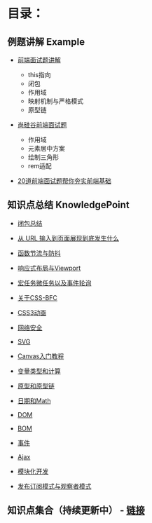 # 目录：

## 例题讲解 Example

- [前端面试题讲解](./Note/example/前端面试题讲解.md)
  - this指向
  - 闭包
  - 作用域
  - 映射机制与严格模式
  - 原型链

- [尚硅谷前端面试题](./Note/example/尚硅谷前端面试题.md)
  - 作用域
  - 元素居中方案
  - 绘制三角形
  - rem适配
- [20道前端面试题帮你夯实前端基础](./Note/example/20道前端面试题帮你夯实前端基础.md)

## 知识点总结 KnowledgePoint

- [闭包总结](./Note/KnowledgePoint/闭包总结.md)

- [从 URL 输入到页面展现到底发生什么](./Note/KnowledgePoint/从url输入到页面展现的过程.md)

- [函数节流与防抖](./Note/KnowledgePoint/函数节流与函数防抖.md)

- [响应式布局与Viewport](./Note/KnowledgePoint/响应式布局与Viewport.md)

- [宏任务微任务以及事件轮询](./Note/KnowledgePoint/宏任务微任务以及事件轮询.md)

- [关于CSS-BFC](./Note/KnowledgePoint/BFC.md)

- [CSS3动画](./Note/KnowledgePoint/CSS动画.md)

- [网络安全](./Note/KnowledgePoint/网络安全.md)

- [SVG](./Note/KnowledgePoint/SVG.md)

- [Canvas入门教程](./Note/KnowledgePoint/Canvas入门教程.md)

- [变量类型和计算](./Note/KnowledgePoint/变量类型和计算.md)

- [原型和原型链](./Note/KnowledgePoint/原型和原型链.md)

- [日期和Math](./Note/KnowledgePoint/日期和Math.md)

- [DOM](./Note/KnowledgePoint/DOM.md)

- [BOM](./Note/KnowledgePoint/BOM.md)

- [事件](./Note/KnowledgePoint/事件.md)

- [Ajax](./Note/KnowledgePoint/Ajax.md)

- [模块化开发](./Note/KnowledgePoint/模块化开发.md)

- [发布订阅模式与观察者模式](./Note/KnowledgePoint/发布订阅模式与观察者模式.md)

## 知识点集合（持续更新中） - [链接](./Note/知识点集合.md)


